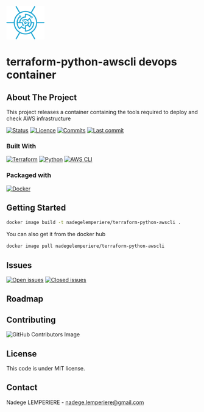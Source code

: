![Technogix logo](docs/imgs/logo.png)

# terraform-python-awscli devops container

## About The Project

This project releases a container containing the tools required to deploy and check AWS infrastructure

[![Status](https://badgen.net/github/checks/technogix-images/terraform-python-awscli)](https://github.com/technogix-images/terraform-python-awscli/actions/workflows/release.yml)
[![Licence](https://img.shields.io/static/v1?label=license&message=MIT&color=informational)](./LICENSE)
[![Commits](https://badgen.net/github/commits/technogix-images/terraform-python-awscli/main)](https://github.com/technogix-images/terraform-python-awscli)
[![Last commit](https://badgen.net/github/last-commit/technogix-images/terraform-python-awscli/main)](https://github.com/technogix-images/terraform-python-awscli)

### Built With

[![Terraform](https://img.shields.io/static/v1?label=terraform&message=1.6.4&color=informational)](https://www.terraform.io/docs/index.html)
[![Python](https://img.shields.io/static/v1?label=python&message=3.12.0&color=informational)](https://www.python.org/)
[![AWS CLI](https://img.shields.io/static/v1?label=aws%20cli&message=2.13.37&color=informational)](https://aws.amazon.com/cli/)

### Packaged with

[![Docker](https://img.shields.io/static/v1?label=Docker&message=24.0.6&color=informational)](https://www.docker.com/)

## Getting Started

```bash
docker image build -t nadegelemperiere/terraform-python-awscli .
```

You can also get it from the docker hub

```bash
docker image pull nadegelemperiere/terraform-python-awscli
```

## Issues

[![Open issues](https://img.shields.io/github/issues/nadegelemperiere-docker/terraform-python-awscli.svg)](https://github.com/nadegelemperiere-docker/terraform-python-awscli/issues)
[![Closed issues](https://img.shields.io/github/issues-closed/nadegelemperiere-docker/terraform-python-awscli.svg)](https://github.com/nadegelemperiere-docker/terraform-python-awscli/issues)

## Roadmap

## Contributing

![GitHub Contributors Image](https://contrib.rocks/image?repo=nadegelemperiere-docker/terraform-python-awscli)

## License

This code is under MIT license.

## Contact

Nadege LEMPERIERE - nadege.lemperiere@gmail.com
